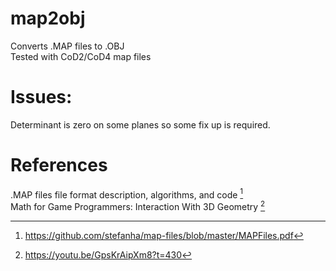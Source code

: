 # map2obj

Converts .MAP files to .OBJ<br />
Tested with CoD2/CoD4 map files

# Issues:
Determinant is zero on some planes so some fix up is required.

# References
.MAP files file format description, algorithms, and code [^1]<br />
Math for Game Programmers: Interaction With 3D Geometry [^2]
[^1]: https://github.com/stefanha/map-files/blob/master/MAPFiles.pdf
[^2]: https://youtu.be/GpsKrAipXm8?t=430
